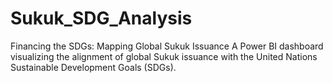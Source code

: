 # Sukuk_SDG_Analysis
Financing the SDGs: Mapping Global Sukuk Issuance  A Power BI dashboard visualizing the alignment of global Sukuk issuance with the United Nations Sustainable Development Goals (SDGs).
